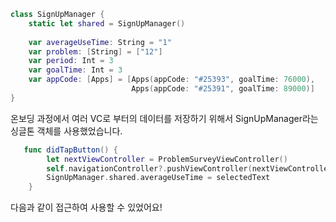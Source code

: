 ```swift
class SignUpManager {
    static let shared = SignUpManager()
    
    var averageUseTime: String = "1"
    var problem: [String] = ["12"]
    var period: Int = 3
    var goalTime: Int = 3
    var appCode: [Apps] = [Apps(appCode: "#25393", goalTime: 76000),
                           Apps(appCode: "#25391", goalTime: 89000)]
}
```
온보딩 과정에서 여러 VC로 부터의 데이터를 저장하기 위해서 SignUpManager라는 싱글톤 객체를 사용했었습니다.

```swift
   func didTapButton() {
        let nextViewController = ProblemSurveyViewController()
        self.navigationController?.pushViewController(nextViewController, animated: false)
        SignUpManager.shared.averageUseTime = selectedText
    }
```
다음과 같이 접근하여 사용할 수 있었어요!